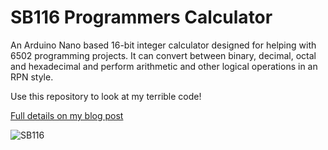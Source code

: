 # SB116 Programmers Calculator
 
An Arduino Nano based 16-bit integer calculator designed for helping with 6502 programming projects. It can convert between binary, decimal, octal and hexadecimal and perform arithmetic and other logical operations in an RPN style.

Use this repository to look at my terrible code!

[Full details on my blog post](https://unimplementedtrap.com/sb116-programmers-calculator)

![SB116](https://unimplementedtrap.com/media/sb116/SB116-Hero-thumb.jpg)